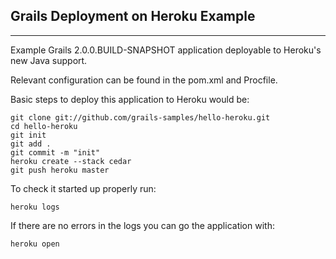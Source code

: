 Grails Deployment on Heroku Example
-----------------------------------
-----------------------------------

Example Grails 2.0.0.BUILD-SNAPSHOT application deployable to Heroku's new Java support.

Relevant configuration can be found in the pom.xml and Procfile.

Basic steps to deploy this application to Heroku would be:

    git clone git://github.com/grails-samples/hello-heroku.git
    cd hello-heroku
    git init
    git add .
    git commit -m "init"
    heroku create --stack cedar
    git push heroku master

To check it started up properly run:

    heroku logs

If there are no errors in the logs you can go the application with:

    heroku open


